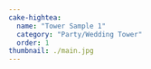 ```yaml
---
cake-hightea:
  name: "Tower Sample 1"
  category: "Party/Wedding Tower"
  order: 1
thumbnail: ./main.jpg
---
```

